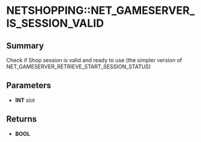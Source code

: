 # NETSHOPPING::NET_GAMESERVER_IS_SESSION_VALID

## Summary
Check if Shop session is valid and ready to use (the simpler version of NET_GAMESERVER_RETRIEVE_START_SESSION_STATUS)

## Parameters
* **INT** slot

## Returns
* **BOOL**